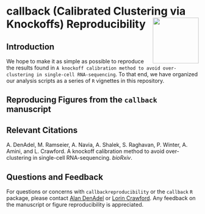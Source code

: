 # callback (Calibrated Clustering via Knockoffs) Reproducibility <img src="man/figures/callback_logo.png" align="right" alt="" width="120"/>


## Introduction

We hope to make it as simple as possible to reproduce the results found in `A knockoff calibration method to avoid over-clustering in single-cell RNA-sequencing`.
To that end, we have organized our analysis scripts as a series of `R` vignettes in this repository.

## Reproducing Figures from the `callback` manuscript

## Relevant Citations
A. DenAdel, M. Ramseier, A. Navia, A. Shalek, S. Raghavan, P. Winter, A. Amini, and L. Crawford. A knockoff calibration method to avoid over-clustering in single-cell RNA-sequencing. _bioRxiv_.

## Questions and Feedback
For questions or concerns with `callbackreproducibility` or the `callback` `R` package, please contact
[Alan DenAdel](mailto:alan_denadel@brown.edu) or [Lorin Crawford](lcrawford@microsoft.com). Any feedback on the manuscript or figure reproducibility is appreciated.
